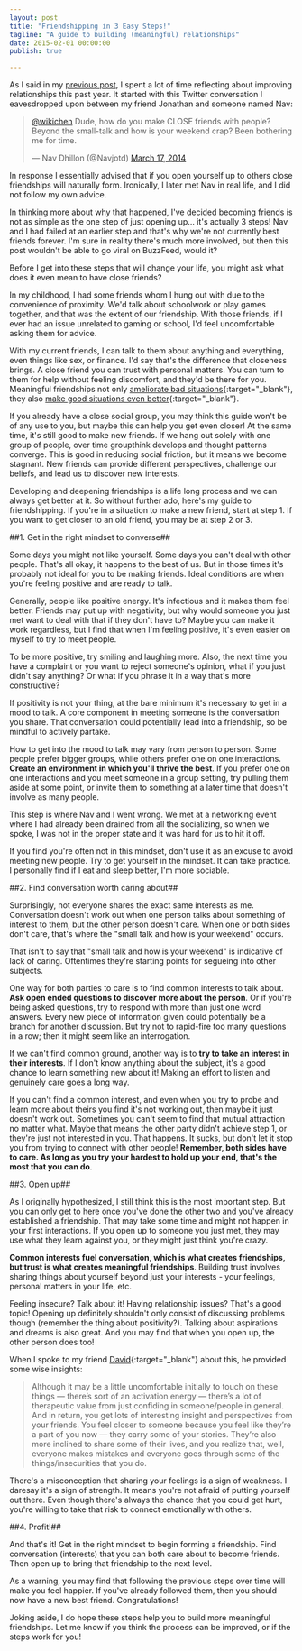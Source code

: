```yaml
---
layout: post
title: "Friendshipping in 3 Easy Steps!"
tagline: "A guide to building (meaningful) relationships"
date: 2015-02-01 00:00:00
publish: true

---
```


As I said in my [previous post](/blog/20-14-hindsight), I spent a lot of time 
reflecting about improving relationships this past year. It started with this 
Twitter conversation I eavesdropped upon between my friend Jonathan and someone 
named Nav:

<blockquote class="twitter-tweet" data-conversation="none" lang="en"><p><a href="https://twitter.com/wikichen">@wikichen</a> Dude, how do you make CLOSE friends with people? Beyond the small-talk and how is your weekend crap? Been bothering me for time.</p>&mdash; Nav Dhillon (@Navjotd) <a href="https://twitter.com/Navjotd/status/445673386547503104">March 17, 2014</a></blockquote>
<script async src="//platform.twitter.com/widgets.js" charset="utf-8"></script>

In response I essentially advised that if you open yourself up to others close 
friendships will naturally form. Ironically, I later met Nav in real life, and I 
did not follow my own advice.

In thinking more about why that happened, I've decided becoming friends is not 
as simple as the one step of just opening up... it's actually 3 steps! Nav and I 
had failed at an earlier step and that's why we're not currently best friends 
forever. I'm sure in reality there's much more involved, but then this post 
wouldn't be able to go viral on BuzzFeed, would it?

Before I get into these steps that will change your life, you might ask what 
does it even mean to have close friends?

In my childhood, I had some friends whom I hung out with due to the convenience 
of proximity. We'd talk about schoolwork or play games together, and that was 
the extent of our friendship. With those friends, if I ever had an issue 
unrelated to gaming or school, I'd feel uncomfortable asking them for advice.

With my current friends, I can talk to them about anything and everything, even 
things like sex, or finance. I'd say that's the difference that closeness 
brings.  A close friend you can trust with personal matters. You can turn to 
them for help without feeling discomfort, and they'd be there for you. 
Meaningful friendships not only [ameliorate bad 
situations](http://www.centreforconfidence.co.uk/flourishing-lives.php?p=cGlkPTIwMSZpZD03ODg=){:target="_blank"}, 
they also [make good situations even 
better](http://www.scientificamerican.com/article/without-friends-or-family-even-extraordinary-experiences-are-disappointing/){:target="_blank"}.

If you already have a close social group, you may think this guide won't be of 
any use to you, but maybe this can help you get even closer! At the same time, 
it's still good to make new friends. If we hang out solely with one group of 
people, over time groupthink develops and thought patterns converge. This is 
good in reducing social friction, but it means we become stagnant. New friends 
can provide different perspectives, challenge our beliefs, and lead us to 
discover new interests.

Developing and deepening friendships is a life long process and we can always 
get better at it. So without further ado, here's my guide to friendshipping. If 
you're in a situation to make a new friend, start at step 1. If you want to get 
closer to an old friend, you may be at step 2 or 3.

##1. Get in the right mindset to converse##

Some days you might not like yourself. Some days you can't deal with other 
people. That's all okay, it happens to the best of us. But in those times it's 
probably not ideal for you to be making friends. Ideal conditions are when 
you're feeling positive and are ready to talk.

Generally, people like positive energy. It's infectious and it makes them feel 
better. Friends may put up with negativity, but why would someone you just met 
want to deal with that if they don't have to? Maybe you can make it work 
regardless, but I find that when I'm feeling positive, it's even easier on 
myself to try to meet people.

To be more positive, try smiling and laughing more. Also, the next time you have 
a complaint or you want to reject someone's opinion, what if you just didn't say 
anything? Or what if you phrase it in a way that's more constructive?

If positivity is not your thing, at the bare minimum it's necessary to get in a 
mood to talk. A core component in meeting someone is the conversation you share. 
That conversation could potentially lead into a friendship, so be mindful to 
actively partake.

How to get into the mood to talk may vary from person to person. Some people 
prefer bigger groups, while others prefer one on one interactions. __Create an 
environment in which you'll thrive the best__. If you prefer one on one 
interactions and you meet someone in a group setting, try pulling them aside at 
some point, or invite them to something at a later time that doesn't involve as 
many people.

This step is where Nav and I went wrong. We met at a networking event where I 
had already been drained from all the socializing, so when we spoke, I was not 
in the proper state and it was hard for us to hit it off.

If you find you're often not in this mindset, don't use it as an excuse to avoid 
meeting new people. Try to get yourself in the mindset. It can take practice. I 
personally find if I eat and sleep better, I'm more sociable.

##2. Find conversation worth caring about##

Surprisingly, not everyone shares the exact same interests as me. Conversation 
doesn't work out when one person talks about something of interest to them, but 
the other person doesn't care. When one or both sides don't care, that's where 
the "small talk and how is your weekend" occurs.

That isn't to say that "small talk and how is your weekend" is indicative of 
lack of caring. Oftentimes they're starting points for segueing into other 
subjects.

One way for both parties to care is to find common interests to talk about. 
__Ask open ended questions to discover more about the person__. Or if you're 
being asked questions, try to respond with more than just one word answers. 
Every new piece of information given could potentially be a branch for another 
discussion. But try not to rapid-fire too many questions in a row; then it might 
seem like an interrogation.

If we can't find common ground, another way is to __try to take an interest in 
their interests__. If I don't know anything about the subject, it's a good 
chance to learn something new about it! Making an effort to listen and genuinely 
care goes a long way.

If you can't find a common interest, and even when you try to probe and learn 
more about theirs you find it's not working out, then maybe it just doesn't work 
out. Sometimes you can't seem to find that mutual attraction no matter what. 
Maybe that means the other party didn't achieve step 1, or they're just not 
interested in you. That happens. It sucks, but don't let it stop you from trying 
to connect with other people! __Remember, both sides have to care. As long as 
you try your hardest to hold up your end, that's the most that you can do__.

##3. Open up##

As I originally hypothesized, I still think this is the most important step. But 
you can only get to here once you've done the other two and you've already 
established a friendship. That may take some time and might not happen in your 
first interactions. If you open up to someone you just met, they may use what 
they learn against you, or they might just think you're crazy.

__Common interests fuel conversation, which is what creates friendships, but 
trust is what creates meaningful friendships__. Building trust involves sharing 
things about yourself beyond just your interests - your feelings, personal 
matters in your life, etc.

Feeling insecure? Talk about it! Having relationship issues? That's a good 
topic! Opening up definitely shouldn't only consist of discussing problems 
though (remember the thing about positivity?). Talking about aspirations and 
dreams is also great. And you may find that when you open up, the other person 
does too!

When I spoke to my friend [David](http://david-hu.com/){:target="_blank"} about 
this, he provided some wise insights:

> Although it may be a little uncomfortable initially to touch on these things — there’s sort of an activation energy — there’s a lot of therapeutic value from just confiding in someone/people in general. And in return, you get lots of interesting insight and perspectives from your friends. You feel closer to someone because you feel like they’re a part of you now — they carry some of your stories. They’re also more inclined to share some of their lives, and you realize that, well, everyone makes mistakes and everyone goes through some of the things/insecurities that you do.

There's a misconception that sharing your feelings is a sign of weakness. I 
daresay it's a sign of strength. It means you're not afraid of putting yourself 
out there. Even though there's always the chance that you could get hurt, you're 
willing to take that risk to connect emotionally with others.


##4. Profit!##

And that's it! Get in the right mindset to begin forming a friendship. Find 
conversation (interests) that you can both care about to become friends. Then 
open up to bring that friendship to the next level.

As a warning, you may find that following the previous steps over time will make 
you feel happier. If you've already followed them, then you should now have a 
new best friend. Congratulations!

Joking aside, I do hope these steps help you to build more meaningful 
friendships. Let me know if you think the process can be improved, or if the 
steps work for you!
